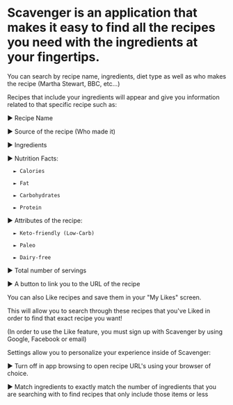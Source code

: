 # Scavenger is an application that makes it easy to find all the recipes you need with the ingredients at your fingertips.

You can search by recipe name, ingredients, diet type as well as who makes the recipe (Martha Stewart, BBC, etc...)

Recipes that include your ingredients will appear and give you information related to that specific recipe such as:

► Recipe Name

► Source of the recipe (Who made it)

► Ingredients

► Nutrition Facts:

      ► Calories
      
      ► Fat
      
      ► Carbohydrates
      
      ► Protein
      
► Attributes of the recipe:

      ► Keto-friendly (Low-Carb)
     
      ► Paleo
      
      ► Dairy-free
      
 ► Total number of servings
 
 ► A button to link you to the URL of the recipe
 
 You can also Like recipes and save them in your "My Likes" screen.
 
 This will allow you to search through these recipes that you've Liked in order to find that exact recipe you want!
 
 (In order to use the Like feature, you must sign up with Scavenger by using Google, Facebook or email)
 
 Settings allow you to personalize your experience inside of Scavenger:
 
 ► Turn off in app browsing to open recipe URL's using your browser of choice.

 ► Match ingredients to exactly match the number of ingredients that you are searching with to find recipes that only include those items or less
